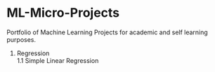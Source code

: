 # ML-Micro-Projects
Portfolio of Machine Learning Projects for academic and self learning purposes.

1. Regression\
    1.1 Simple Linear Regression
